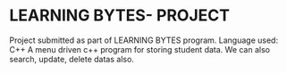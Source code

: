 # LEARNING BYTES- PROJECT
Project submitted as part of LEARNING BYTES program.
Language used: C++
A menu driven c++ program for storing student data.
We can also search, update, delete datas also.
